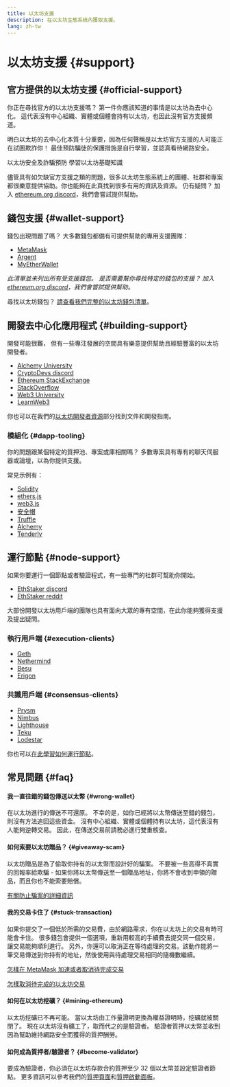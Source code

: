 ```yaml
---
title: 以太坊支援
description: 在以太坊生態系統內獲取支援。
lang: zh-tw
---
```


# 以太坊支援 {#support}

## 官方提供的以太坊支援 {#official-support}

你正在尋找官方的以太坊支援嗎？ 第一件你應該知道的事情是以太坊為去中心化。 這代表沒有中心組織、實體或個體會持有以太坊，也因此沒有官方支援頻道。

明白以太坊的去中心化本質十分重要，因為任何聲稱是以太坊官方支援的人可能正在試圖欺詐你！ 最佳預防騙徒的保護措施是自行學習，並認真看待網路安全。

<DocLink to="/security/">
  以太坊安全及詐騙預防
</DocLink>

<DocLink to="/learn/">
  學習以太坊基礎知識
</DocLink>

儘管具有如欠缺官方支援之類的問題，很多以太坊生態系統上的團體、社群和專案都很樂意提供協助。你也能夠在此頁找到很多有用的資訊及資源。 仍有疑問？ 加入 [ethereum.org discord](/discord/)，我們會嘗試提供幫助。

## 錢包支援 {#wallet-support}

錢包出現問題了嗎？ 大多數錢包都備有可提供幫助的專用支援團隊：

- [MetaMask](https://metamask.zendesk.com/hc/)
- [Argent](https://support.argent.xyz/hc/)
- [MyEtherWallet](https://help.myetherwallet.com/)

_此清單並未列出所有受支援錢包。 是否需要幫你尋找特定的錢包的支援？ 加入 [ethereum.org discord](https://discord.gg/rZz26QWfCg)，我們會嘗試提供幫助。_

尋找以太坊錢包？ [請查看我們完整的以太坊錢包清單](/wallets/find-wallet/)。

## 開發去中心化應用程式 {#building-support}

開發可能很難， 但有一些專注發展的空間具有樂意提供幫助且經驗豐富的以太坊開發者。

- [Alchemy University](https://university.alchemy.com/#starter_code)
- [CryptoDevs discord](https://discord.gg/Z9TA39m8Yu)
- [Ethereum StackExchange](https://ethereum.stackexchange.com/)
- [StackOverflow](https://stackoverflow.com/questions/tagged/web3)
- [Web3 University](https://www.web3.university/)
- [LearnWeb3](https://discord.com/invite/learnweb3)

你也可以在我們的[以太坊開發者資源](/developers/)部分找到文件和開發指南。

### 模組化 {#dapp-tooling}

你的問題跟某個特定的質押池、專案或庫相關嗎？ 多數專案具有專有的聊天伺服器或論壇，以為你提供支援。

常見示例有：

- [Solidity](https://gitter.im/ethereum/solidity/)
- [ethers.js](https://discord.gg/6jyGVDK6Jx)
- [web3.js](https://discord.gg/GsABYQu4sC)
- [安全帽](https://discord.gg/xtrMGhmbfZ)
- [Truffle](https://discord.gg/8uKcsccEYE)
- [Alchemy](http://alchemy.com/discord)
- [Tenderly](https://discord.gg/fBvDJYR)

## 運行節點 {#node-support}

如果你要運行一個節點或者驗證程式，有一些專門的社群可幫助你開始。

- [EthStaker discord](https://discord.io/ethstaker)
- [EthStaker reddit](https://www.reddit.com/r/ethstaker)

大部份開發以太坊用戶端的團隊也具有面向大眾的專有空間，在此你能夠獲得支援及提出疑問。

### 執行用戶端 {#execution-clients}

- [Geth](https://discord.gg/FqDzupGyYf)
- [Nethermind](https://discord.gg/YJx3pm8z5C)
- [Besu](https://discord.gg/p8djYngzKN)
- [Erigon](https://github.com/ledgerwatch/erigon/issues)

### 共識用戶端 {#consensus-clients}

- [Prysm](https://discord.gg/prysmaticlabs)
- [Nimbus](https://discord.gg/nSmEH3qgFv)
- [Lighthouse](https://discord.gg/cyAszAh)
- [Teku](https://discord.gg/7hPv2T6)
- [Lodestar](https://discord.gg/aMxzVcr)

你也可以[在此學習如何運行節點](/developers/docs/nodes-and-clients/run-a-node/)。

## 常見問題 {#faq}

#### 我一直往錯的錢包傳送以太幣 {#wrong-wallet}

在以太坊進行的傳送不可還原。 不幸的是，如你已經將以太幣傳送至錯的錢包，則沒有方法追回這些資金。 沒有中心組織、實體或個體持有以太坊，這代表沒有人能夠逆轉交易。 因此，在傳送交易前請務必進行雙重核查。

#### 如何索要以太坊贈品？ {#giveaway-scam}

以太坊贈品是為了偷取你持有的以太幣而設計好的騙案。 不要被一些高得不真實的回報率給欺騙 - 如果你將以太幣傳送至一個贈品地址，你將不會收到申領的贈品，而且你也不能索要賠償。

[有關防止騙案的詳細資訊](/security/#common-scams)

#### 我的交易卡住了 {#stuck-transaction}

如果你提交了一個低於所需的交易費，由於網路需求，你在以太坊上的交易有時可能會卡住。 很多錢包會提供一個選項，重新用較高的手續費去提交同一個交易，讓交易能夠順利進行。 另外，你還可以取消正在等待處理的交易。該動作能將一筆交易傳送到你持有的地址，然後使用與待處理交易相同的隨機數繼續。

[怎樣在 MetaMask 加速或者取消待完成交易](https://metamask.zendesk.com/hc/en-us/articles/360015489251-How-to-speed-up-or-cancel-a-pending-transaction)

[怎樣取消待完成的以太坊交易](https://info.etherscan.com/how-to-cancel-ethereum-pending-transactions/)

#### 如何在以太坊挖礦？ {#mining-ethereum}

以太坊挖礦已不再可能。 當以太坊由工作量證明更換為權益證明時，挖礦就被關閉了。 現在以太坊沒有礦工了，取而代之的是驗證者。 驗證者質押以太幣並收到因為幫助維持網路安全而獲得的質押酬勞。

#### 如何成為質押者/驗證者？ {#become-validator}

要成為驗證者，你必須在以太坊存款合約質押至少 32 個以太幣並設定驗證者節點。 更多資訊可以參考我們的[質押頁面](/staking)和[質押啟動面板](https://launchpad.ethereum.org/)。
